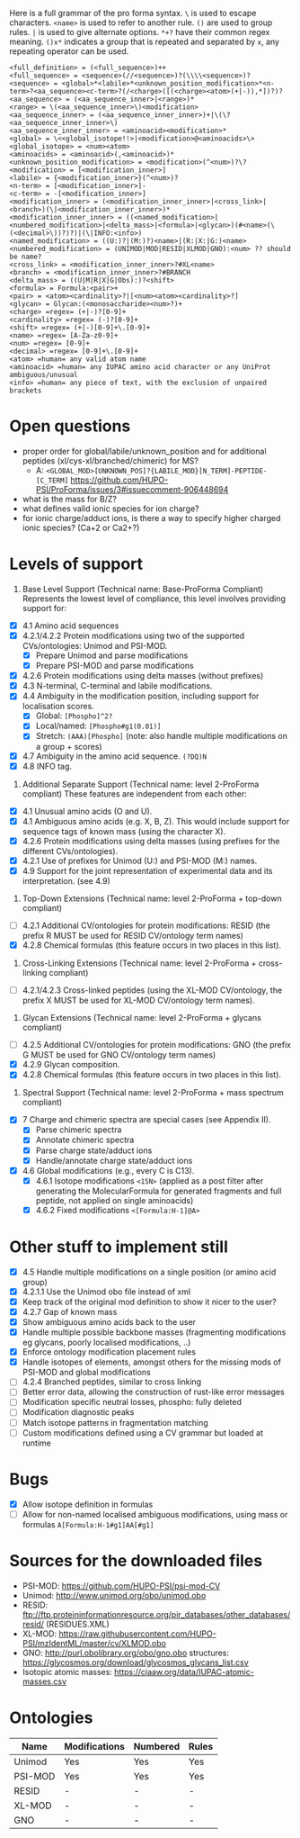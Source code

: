 Here is a full grammar of the pro forma syntax. `\` is used to escape characters. `<name>` is used to refer to another rule. `()` are used to group rules. `|` is used to give alternate options. `*+?` have their common regex meaning. `()x*` indicates a group that is repeated and separated by `x`, any repeating operator can be used.

```
<full_definition> = (<full_sequence>)++
<full_sequence> = <sequence>(//<sequence>)?(\\\\<sequence>)?
<sequence> = <global>*<labile>*<unknown_position_modification>*<n-term>?<aa_sequence><c-term>?(/<charge>([(<charge><atom>(+|-)),*])?)?
<aa_sequence> = (<aa_sequence_inner>|<range>)*
<range> = \(<aa_sequence_inner>\)<modification>
<aa_sequence_inner> = (<aa_sequence_inner_inner>)+|\(\?<aa_sequence_inner_inner>\)
<aa_sequence_inner_inner> = <aminoacid><modification>*
<global> = \<<global_isotope!!>|<modification>@<aminoacids>\>
<global_isotope> = <num><atom>
<aminoacids> = <aminoacid>(,<aminoacid>)*
<unknown_position_modification> = <modification>(^<num>)?\?
<modification> = [<modification_inner>]
<labile> = {<modification_inner>}(^<num>)?
<n-term> = [<modification_inner>]-
<c-term> = -[<modification_inner>]
<modification_inner> = (<modification_inner_inner>|<cross_link>|<branch>)(\|<modification_inner_inner>)*
<modification_inner_inner> = ((<named_modification>|<numbered_modification>|<delta_mass>|<formula>|<glycan>)(#<name>(\(<decimal>\))?)?)|(\|INFO:<info>)
<named_modification> = ((U:)?|(M:)?)<name>|(R:|X:|G:)<name>
<numbered_modification> = (UNIMOD|MOD|RESID|XLMOD|GNO):<num> ?? should be name?
<cross_link> = <modification_inner_inner>?#XL<name>
<branch> = <modification_inner_inner>?#BRANCH
<delta_mass> = ((U|M|R|X|G|Obs):)?<shift>
<formula> = Formula:<pair>+
<pair> = <atom><cardinality>?|[<num><atom><cardinality>?]
<glycan> = Glycan:(<monosaccharide><num>?)+
<charge> =regex= (+|-)?[0-9]+
<cardinality> =regex= (-)?[0-9]+
<shift> =regex= (+|-)[0-9]+\.[0-9]+
<name> =regex= [A-Za-z0-9]+
<num> =regex= [0-9]+
<decimal> =regex= [0-9]+\.[0-9]+
<atom> =human= any valid atom name
<aminoacid> =human= any IUPAC amino acid character or any UniProt ambiguous/unusual
<info> =human= any piece of text, with the exclusion of unpaired brackets
```

# Open questions
- proper order for global/labile/unknown_position and for additional peptides (xl/cys-xl/branched/chimeric) for MS?
    - A: `<GLOBAL_MOD>[UNKNOWN_POS]?{LABILE_MOD}[N_TERM]-PEPTIDE-[C_TERM]` https://github.com/HUPO-PSI/ProForma/issues/3#issuecomment-906448694
- what is the mass for B/Z?
- what defines valid ionic species for ion charge?
- for ionic charge/adduct ions, is there a way to specify higher charged ionic species? (Ca+2 or Ca2+?)

# Levels of support

1) Base Level Support (Technical name: Base-ProForma Compliant)
Represents the lowest level of compliance, this level involves providing support for:
- [x] 4.1 Amino acid sequences
- [x] 4.2.1/4.2.2 Protein modifications using two of the supported CVs/ontologies: Unimod and PSI-MOD.
    - [x] Prepare Unimod and parse modifications 
    - [x] Prepare PSI-MOD and parse modifications
- [x] 4.2.6 Protein modifications using delta masses (without prefixes)
- [x] 4.3 N-terminal, C-terminal and labile modifications.
- [x] 4.4 Ambiguity in the modification position, including support for localisation scores. 
    - [x] Global: `[Phospho]^2?`
    - [x] Local/named: `[Phospho#g1(0.01)]` 
    - [x] Stretch: `(AAA)[Phospho]` (note: also handle multiple modifications on a group + scores)
- [x] 4.7 Ambiguity in the amino acid sequence. `(?DQ)N`
- [x] 4.8 INFO tag.
1) Additional Separate Support (Technical name: level 2-ProForma compliant)
These features are independent from each other:
- [x] 4.1 Unusual amino acids (O and U).
- [x] 4.1 Ambiguous amino acids (e.g. X, B, Z). This would include support for sequence tags of known mass (using the character X).
- [x] 4.2.6 Protein modifications using delta masses (using prefixes for the different CVs/ontologies).
- [x] 4.2.1 Use of prefixes for Unimod (U:) and PSI-MOD (M:) names.
- [x] 4.9 Support for the joint representation of experimental data and its interpretation. (see 4.9)
1) Top-Down Extensions (Technical name: level 2-ProForma + top-down compliant)
- [ ] 4.2.1 Additional CV/ontologies for protein modifications: RESID (the prefix R MUST be used for RESID CV/ontology term names)
- [x] 4.2.8 Chemical formulas (this feature occurs in two places in this list).
1) Cross-Linking Extensions (Technical name: level 2-ProForma + cross-linking compliant)
- [ ] 4.2.1/4.2.3 Cross-linked peptides (using the XL-MOD CV/ontology, the prefix X MUST be used for XL-MOD CV/ontology term names).
1) Glycan Extensions (Technical name: level 2-ProForma + glycans compliant)
- [ ] 4.2.5 Additional CV/ontologies for protein modifications: GNO (the prefix G MUST be used for GNO CV/ontology term names)
- [x] 4.2.9 Glycan composition.
- [x] 4.2.8 Chemical formulas (this feature occurs in two places in this list).
1) Spectral Support (Technical name: level 2-ProForma + mass spectrum compliant)
- [x] 7 Charge and chimeric spectra are special cases (see Appendix II).
    - [x] Parse chimeric spectra
    - [x] Annotate chimeric spectra
    - [x] Parse charge state/adduct ions
    - [x] Handle/annotate charge state/adduct ions
- [x] 4.6 Global modifications (e.g., every C is C13).
    - [x] 4.6.1 Isotope modifications `<15N>` (applied as a post filter after generating the MolecularFormula for generated fragments and full peptide, not applied on single aminoacids)
    - [x] 4.6.2 Fixed modifications `<[Formula:H-1]@A>` 

# Other stuff to implement still
- [x] 4.5 Handle multiple modifications on a single position (or amino acid group)
- [x] 4.2.1.1 Use the Unimod obo file instead of xml 
- [x] Keep track of the original mod definition to show it nicer to the user?
- [x] 4.2.7 Gap of known mass
- [x] Show ambiguous amino acids back to the user
- [x] Handle multiple possible backbone masses (fragmenting modifications eg glycans, poorly localised modifications, ..)
- [x] Enforce ontology modification placement rules
- [x] Handle isotopes of elements, amongst others for the missing mods of PSI-MOD and global modifications
- [ ] 4.2.4 Branched peptides, similar to cross linking
- [ ] Better error data, allowing the construction of rust-like error messages
- [ ] Modification specific neutral losses, phospho: fully deleted
- [ ] Modification diagnostic peaks
- [ ] Match isotope patterns in fragmentation matching
- [ ] Custom modifications defined using a CV grammar but loaded at runtime

# Bugs
- [x] Allow isotope definition in formulas
- [ ] Allow for non-named localised ambiguous modifications, using mass or formulas `A[Formula:H-1#g1]AA[#g1]`

# Sources for the downloaded files
- PSI-MOD: https://github.com/HUPO-PSI/psi-mod-CV
- Unimod: http://www.unimod.org/obo/unimod.obo
- RESID: ftp://ftp.proteininformationresource.org/pir_databases/other_databases/resid/ (RESIDUES.XML)
- XL-MOD: https://raw.githubusercontent.com/HUPO-PSI/mzIdentML/master/cv/XLMOD.obo
- GNO: http://purl.obolibrary.org/obo/gno.obo structures: https://glycosmos.org/download/glycosmos_glycans_list.csv
- Isotopic atomic masses: https://ciaaw.org/data/IUPAC-atomic-masses.csv

# Ontologies

| Name    | Modifications | Numbered | Rules |
| ------- | ------------- | -------- | ----- |
| Unimod  | Yes           | Yes      | Yes   |
| PSI-MOD | Yes           | Yes      | Yes   |
| RESID   | -             | -        | -     |
| XL-MOD  | -             | -        | -     |
| GNO     | -             | -        | -     |
